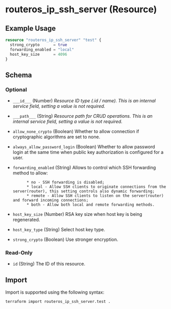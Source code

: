 # routeros_ip_ssh_server (Resource)


## Example Usage
```terraform
resource "routeros_ip_ssh_server" "test" {
  strong_crypto      = true
  forwarding_enabled = "local"
  host_key_size      = 4096
}
```

<!-- schema generated by tfplugindocs -->
## Schema

### Optional

- `___id___` (Number) <em>Resource ID type (.id / name). This is an internal service field, setting a value is not required.</em>
- `___path___` (String) <em>Resource path for CRUD operations. This is an internal service field, setting a value is not required.</em>
- `allow_none_crypto` (Boolean) Whether to allow connection if cryptographic algorithms are set to none.
- `always_allow_password_login` (Boolean) Whether to allow password login at the same time when public key authorization is configured for a user.
- `forwarding_enabled` (String) Allows to control which SSH forwarding method to allow:

			* no - SSH forwarding is disabled;
			* local - Allow SSH clients to originate connections from the server(router), this setting controls also dynamic forwarding;
			* remote - Allow SSH clients to listen on the server(router) and forward incoming connections;
			* both - Allow both local and remote forwarding methods.
- `host_key_size` (Number) RSA key size when host key is being regenerated.
- `host_key_type` (String) Select host key type.
- `strong_crypto` (Boolean) Use stronger encryption.

### Read-Only

- `id` (String) The ID of this resource.

## Import
Import is supported using the following syntax:
```shell
terraform import routeros_ip_ssh_server.test .
```
